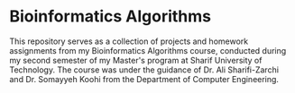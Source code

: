 # Bioinformatics Algorithms
This repository serves as a collection of projects and homework assignments from my Bioinformatics Algorithms course, conducted during my second semester of my Master's program at Sharif University of Technology. The course was under the guidance of Dr. Ali Sharifi-Zarchi and Dr. Somayyeh Koohi from the Department of Computer Engineering.
